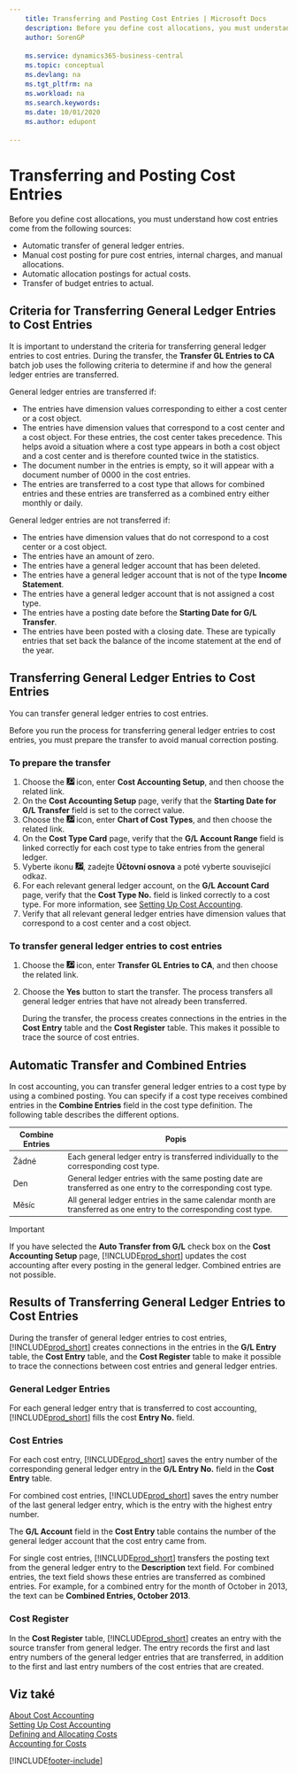 ```yaml
---
    title: Transferring and Posting Cost Entries | Microsoft Docs
    description: Before you define cost allocations, you must understand where cost entries come from.
    author: SorenGP

    ms.service: dynamics365-business-central
    ms.topic: conceptual
    ms.devlang: na
    ms.tgt_pltfrm: na
    ms.workload: na
    ms.search.keywords:
    ms.date: 10/01/2020
    ms.author: edupont

---
```

# Transferring and Posting Cost Entries
Before you define cost allocations, you must understand how cost entries come from the following sources:

- Automatic transfer of general ledger entries.
- Manual cost posting for pure cost entries, internal charges, and manual allocations.
- Automatic allocation postings for actual costs.
- Transfer of budget entries to actual.

## Criteria for Transferring General Ledger Entries to Cost Entries
It is important to understand the criteria for transferring general ledger entries to cost entries. During the transfer, the **Transfer GL Entries to CA** batch job uses the following criteria to determine if and how the general ledger entries are transferred.

General ledger entries are transferred if:

- The entries have dimension values corresponding to either a cost center or a cost object.
- The entries have dimension values that correspond to a cost center and a cost object. For these entries, the cost center takes precedence. This helps avoid a situation where a cost type appears in both a cost object and a cost center and is therefore counted twice in the statistics.
- The document number in the entries is empty, so it will appear with a document number of 0000 in the cost entries.
- The entries are transferred to a cost type that allows for combined entries and these entries are transferred as a combined entry either monthly or daily.

General ledger entries are not transferred if:

- The entries have dimension values that do not correspond to a cost center or a cost object.
- The entries have an amount of zero.
- The entries have a general ledger account that has been deleted.
- The entries have a general ledger account that is not of the type **Income Statement**.
- The entries have a general ledger account that is not assigned a cost type.
- The entries have a posting date before the **Starting Date for G/L Transfer**.
- The entries have been posted with a closing date. These are typically entries that set back the balance of the income statement at the end of the year.

## Transferring General Ledger Entries to Cost Entries
You can transfer general ledger entries to cost entries.

Before you run the process for transferring general ledger entries to cost entries, you must prepare the transfer to avoid manual correction posting.

### To prepare the transfer

1. Choose the ![Lightbulb that opens the Tell Me feature](media/ui-search/search_small.png "Tell me what you want to do") icon, enter **Cost Accounting Setup**, and then choose the related link.
2. On the **Cost Accounting Setup** page, verify that the **Starting Date for G/L Transfer** field is set to the correct value.
3. Choose the ![Lightbulb that opens the Tell Me feature](media/ui-search/search_small.png "Tell me what you want to do") icon, enter **Chart of Cost Types**, and then choose the related link.
4. On the **Cost Type Card** page, verify that the **G/L Account Range** field is linked correctly for each cost type to take entries from the general ledger.
5. Vyberte ikonu ![Žárovky, která otevře funkci Řekněte mi](media/ui-search/search_small.png "Řekněte mi, co chcete dělat"), zadejte **Účtovní osnova** a poté vyberte související odkaz.
6. For each relevant general ledger account, on the **G/L Account Card** page, verify that the **Cost Type No.** field is linked correctly to a cost type. For more information, see [Setting Up Cost Accounting](finance-set-up-cost-accounting.md).
7. Verify that all relevant general ledger entries have dimension values that correspond to a cost center and a cost object.

### To transfer general ledger entries to cost entries
1. Choose the ![Lightbulb that opens the Tell Me feature](media/ui-search/search_small.png "Tell me what you want to do") icon, enter **Transfer GL Entries to CA**, and then choose the related link.
2. Choose the **Yes** button to start the transfer. The process transfers all general ledger entries that have not already been transferred.

   During the transfer, the process creates connections in the entries in the **Cost Entry** table and the **Cost Register** table. This makes it possible to trace the source of cost entries.

## Automatic Transfer and Combined Entries
In cost accounting, you can transfer general ledger entries to a cost type by using a combined posting. You can specify if a cost type receives combined entries in the **Combine Entries** field in the cost type definition. The following table describes the different options.

| Combine Entries | Popis |
|---------------------|-----------------|  
| Žádné | Each general ledger entry is transferred individually to the corresponding cost type. |
| Den | General ledger entries with the same posting date are transferred as one entry to the corresponding cost type. |
| Měsíc | All general ledger entries in the same calendar month are transferred as one entry to the corresponding cost type. |

> [!IMPORTANT]  
> If you have selected the **Auto Transfer from G/L** check box on the **Cost Accounting Setup** page, [!INCLUDE[prod_short](includes/prod_short.md)] updates the cost accounting after every posting in the general ledger. Combined entries are not possible.

## Results of Transferring General Ledger Entries to Cost Entries
During the transfer of general ledger entries to cost entries, [!INCLUDE[prod_short](includes/prod_short.md)] creates connections in the entries in the **G/L Entry** table, the **Cost Entry** table, and the **Cost Register** table to make it possible to trace the connections between cost entries and general ledger entries.

### General Ledger Entries
For each general ledger entry that is transferred to cost accounting, [!INCLUDE[prod_short](includes/prod_short.md)] fills the cost **Entry No.** field.

### Cost Entries
For each cost entry, [!INCLUDE[prod_short](includes/prod_short.md)] saves the entry number of the corresponding general ledger entry in the **G/L Entry No.** field in the **Cost Entry** table.

For combined cost entries, [!INCLUDE[prod_short](includes/prod_short.md)] saves the entry number of the last general ledger entry, which is the entry with the highest entry number.

The **G/L Account** field in the **Cost Entry** table contains the number of the general ledger account that the cost entry came from.

For single cost entries, [!INCLUDE[prod_short](includes/prod_short.md)] transfers the posting text from the general ledger entry to the **Description** text field. For combined entries, the text field shows these entries are transferred as combined entries. For example, for a combined entry for the month of October in 2013, the text can be **Combined Entries, October 2013**.

### Cost Register
In the **Cost Register** table, [!INCLUDE[prod_short](includes/prod_short.md)] creates an entry with the source transfer from general ledger. The entry records the first and last entry numbers of the general ledger entries that are transferred, in addition to the first and last entry numbers of the cost entries that are created.

## Viz také
[About Cost Accounting](finance-about-cost-accounting.md)   
[Setting Up Cost Accounting](finance-set-up-cost-accounting.md)   
[Defining and Allocating Costs](finance-define-and-allocate-costs.md)   
[Accounting for Costs](finance-manage-cost-accounting.md)


[!INCLUDE[footer-include](includes/footer-banner.md)]